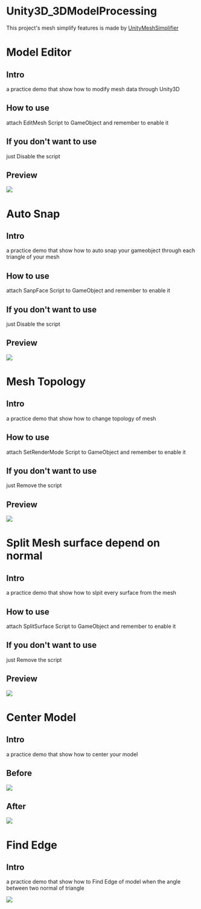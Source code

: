 # Unity3D_3DModelProcessing


<div>
    <p>This project's mesh simplify features is made by <a href="https://github.com/Whinarn/UnityMeshSimplifier">UnityMeshSimplifier</a></p>
    <h1>Model Editor</h1>
    <h2>Intro</h2>
    <p> a practice demo that show how to modify mesh data through Unity3D </p>
    <h2>How to use</h2>
    <p> attach EditMesh Script to GameObject and remember to enable it</p>
    <h2>If you don't want to use</h2>
    <p> just Disable the script</p>
    <h2>Preview</h2>
    <img src="img/vertexModify.gif">
    <h1>Auto Snap</h1>
    <h2>Intro</h2>
    <p> a practice demo that show how to auto snap your gameobject through each triangle of your mesh</p>
    <h2>How to use</h2>
    <p> attach SanpFace Script to GameObject and remember to enable it</p>
    <h2>If you don't want to use</h2>
    <p> just Disable the script</p>
    <h2>Preview</h2>
    <img src="img/AutoSnap.gif">
    <h1>Mesh Topology</h1>
    <h2>Intro</h2>
    <p> a practice demo that show how to change topology of mesh</p>
    <h2>How to use</h2>
    <p> attach SetRenderMode Script to GameObject and remember to enable it</p>
    <h2>If you don't want to use</h2>
    <p> just Remove the script</p>
    <h2>Preview</h2>
    <img src="img/MeshTopology.png">
    <h1>Split Mesh surface depend on normal</h1>
    <h2>Intro</h2>
    <p> a practice demo that show how to slpit every surface from the mesh</p>
    <h2>How to use</h2>
    <p> attach SplitSurface Script to GameObject and remember to enable it</p>
    <h2>If you don't want to use</h2>
    <p> just Remove the script</p>
    <h2>Preview</h2>
    <img src="img/SplitSurface.png">
    <h1>Center Model</h1>
    <h2>Intro</h2>
    <p> a practice demo that show how to center your model</p>
    <h2>Before</h2>
    <img src="img/center_before.png">
    <h2>After</h2>
    <img src="img/center_after.png"> 
    <h1>Find Edge</h1>
    <h2>Intro</h2>
    <p> a practice demo that show how to Find Edge of model when the angle between two normal of triangle</p>
    <img src="img/findedge.png">
</div>
